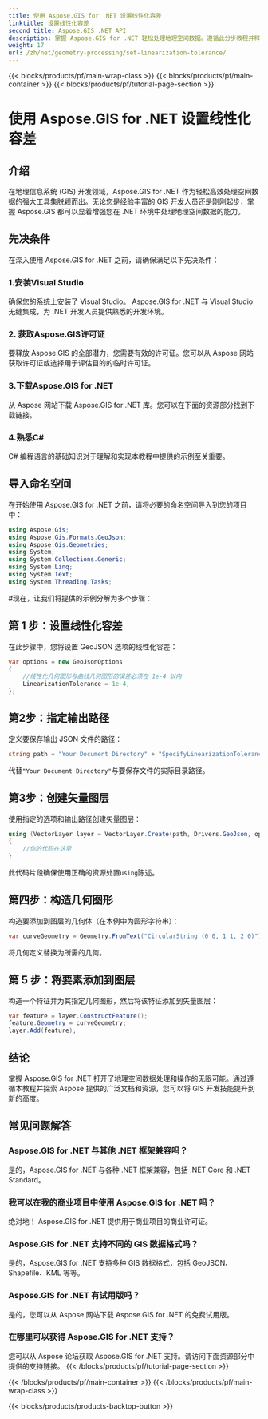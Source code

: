```yaml
---
title: 使用 Aspose.GIS for .NET 设置线性化容差
linktitle: 设置线性化容差
second_title: Aspose.GIS .NET API
description: 掌握 Aspose.GIS for .NET 轻松处理地理空间数据。遵循此分步教程并释放 .NET 中 GIS 开发的全部潜力。
weight: 17
url: /zh/net/geometry-processing/set-linearization-tolerance/
---
```


{{< blocks/products/pf/main-wrap-class >}}
{{< blocks/products/pf/main-container >}}
{{< blocks/products/pf/tutorial-page-section >}}

# 使用 Aspose.GIS for .NET 设置线性化容差

## 介绍
在地理信息系统 (GIS) 开发领域，Aspose.GIS for .NET 作为轻松高效处理空间数据的强大工具集脱颖而出。无论您是经验丰富的 GIS 开发人员还是刚刚起步，掌握 Aspose.GIS 都可以显着增强您在 .NET 环境中处理地理空间数据的能力。
## 先决条件
在深入使用 Aspose.GIS for .NET 之前，请确保满足以下先决条件：
### 1.安装Visual Studio
确保您的系统上安装了 Visual Studio。 Aspose.GIS for .NET 与 Visual Studio 无缝集成，为 .NET 开发人员提供熟悉的开发环境。
### 2. 获取Aspose.GIS许可证
要释放 Aspose.GIS 的全部潜力，您需要有效的许可证。您可以从 Aspose 网站获取许可证或选择用于评估目的的临时许可证。
### 3.下载Aspose.GIS for .NET
从 Aspose 网站下载 Aspose.GIS for .NET 库。您可以在下面的资源部分找到下载链接。
### 4.熟悉C#
C# 编程语言的基础知识对于理解和实现本教程中提供的示例至关重要。

## 导入命名空间
在开始使用 Aspose.GIS for .NET 之前，请将必要的命名空间导入到您的项目中：
```csharp
using Aspose.Gis;
using Aspose.Gis.Formats.GeoJson;
using Aspose.Gis.Geometries;
using System;
using System.Collections.Generic;
using System.Linq;
using System.Text;
using System.Threading.Tasks;
```
#现在，让我们将提供的示例分解为多个步骤：
## 第 1 步：设置线性化容差
在此步骤中，您将设置 GeoJSON 选项的线性化容差：
```csharp
var options = new GeoJsonOptions
{
    //线性化几何图形与曲线几何图形的误差必须在 1e-4 以内
    LinearizationTolerance = 1e-4,
};
```
## 第2步：指定输出路径
定义要保存输出 JSON 文件的路径：
```csharp
string path = "Your Document Directory" + "SpecifyLinearizationTolerance_out.json";
```
代替`"Your Document Directory"`与要保存文件的实际目录路径。
## 第3步：创建矢量图层
使用指定的选项和输出路径创建矢量图层：
```csharp
using (VectorLayer layer = VectorLayer.Create(path, Drivers.GeoJson, options))
{
    //你的代码在这里
}
```
此代码片段确保使用正确的资源处置`using`陈述。
## 第四步：构造几何图形
构造要添加到图层的几何体（在本例中为圆形字符串）：
```csharp
var curveGeometry = Geometry.FromText("CircularString (0 0, 1 1, 2 0)");
```
将几何定义替换为所需的几何。
## 第 5 步：将要素添加到图层
构造一个特征并为其指定几何图形，然后将该特征添加到矢量图层：
```csharp
var feature = layer.ConstructFeature();
feature.Geometry = curveGeometry;
layer.Add(feature);
```

## 结论
掌握 Aspose.GIS for .NET 打开了地理空间数据处理和操作的无限可能。通过遵循本教程并探索 Aspose 提供的广泛文档和资源，您可以将 GIS 开发技能提升到新的高度。
## 常见问题解答
### Aspose.GIS for .NET 与其他 .NET 框架兼容吗？
是的，Aspose.GIS for .NET 与各种 .NET 框架兼容，包括 .NET Core 和 .NET Standard。
### 我可以在我的商业项目中使用 Aspose.GIS for .NET 吗？
绝对地！ Aspose.GIS for .NET 提供用于商业项目的商业许可证。
### Aspose.GIS for .NET 支持不同的 GIS 数据格式吗？
是的，Aspose.GIS for .NET 支持多种 GIS 数据格式，包括 GeoJSON、Shapefile、KML 等等。
### Aspose.GIS for .NET 有试用版吗？
是的，您可以从 Aspose 网站下载 Aspose.GIS for .NET 的免费试用版。
### 在哪里可以获得 Aspose.GIS for .NET 支持？
您可以从 Aspose 论坛获取 Aspose.GIS for .NET 支持。请访问下面资源部分中提供的支持链接。
{{< /blocks/products/pf/tutorial-page-section >}}

{{< /blocks/products/pf/main-container >}}
{{< /blocks/products/pf/main-wrap-class >}}

{{< blocks/products/products-backtop-button >}}
